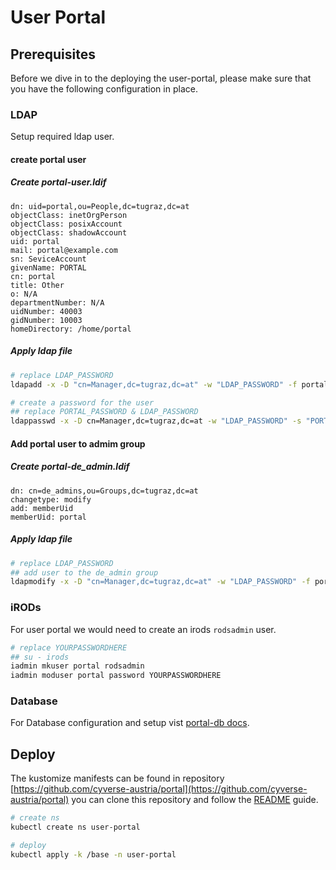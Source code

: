 # User Portal

## Prerequisites

Before we dive in to the deploying the user-portal, please make sure that you have the following configuration in place.

### LDAP
Setup required ldap user.

#### create portal user
##### Create portal-user.ldif

```ldif
dn: uid=portal,ou=People,dc=tugraz,dc=at
objectClass: inetOrgPerson
objectClass: posixAccount
objectClass: shadowAccount
uid: portal
mail: portal@example.com
sn: SeviceAccount
givenName: PORTAL
cn: portal
title: Other
o: N/A
departmentNumber: N/A
uidNumber: 40003
gidNumber: 10003
homeDirectory: /home/portal
```

##### Apply ldap file

```bash
# replace LDAP_PASSWORD 
ldapadd -x -D "cn=Manager,dc=tugraz,dc=at" -w "LDAP_PASSWORD" -f portal-user.ldif

# create a password for the user
## replace PORTAL_PASSWORD & LDAP_PASSWORD
ldappasswd -x -D cn=Manager,dc=tugraz,dc=at -w "LDAP_PASSWORD" -s "PORTAL_PASSWORD" "uid=portal,ou=People,dc=tugraz,dc=at"
```

#### Add portal user to admim group

##### Create portal-de_admin.ldif

```ldif
dn: cn=de_admins,ou=Groups,dc=tugraz,dc=at
changetype: modify
add: memberUid
memberUid: portal
```

##### Apply ldap file

```bash
# replace LDAP_PASSWORD
## add user to the de_admin group
ldapmodify -x -D "cn=Manager,dc=tugraz,dc=at" -w "LDAP_PASSWORD" -f portal-de_admin.ldif
```


### iRODs

For user portal we would need to create an irods `rodsadmin` user.

```bash
# replace YOURPASSWORDHERE 
## su - irods
iadmin mkuser portal rodsadmin
iadmin moduser portal password YOURPASSWORDHERE
```

### Database

For Database configuration and setup vist [portal-db docs](../database/portal-db.md).

## Deploy

The kustomize manifests can be found in repository [https://github.com/cyverse-austria/portal](https://github.com/cyverse-austria/portal) you can clone this repository and follow the [README](https://github.com/cyverse-austria/portal/blob/main/README.md) guide.

```bash
# create ns
kubectl create ns user-portal

# deploy 
kubectl apply -k /base -n user-portal
```
